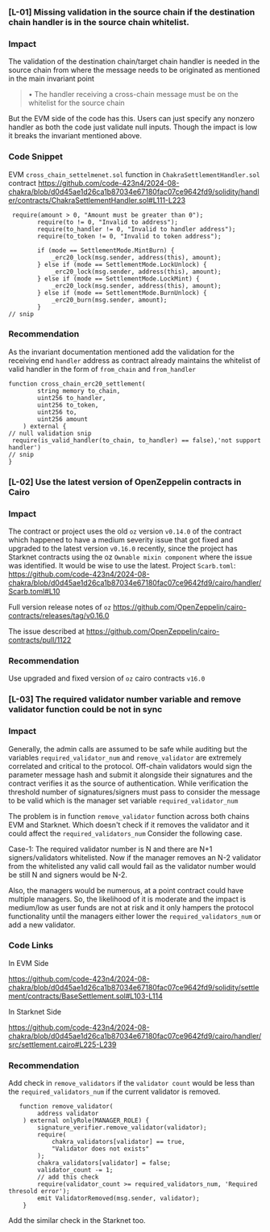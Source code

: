 ### [L-01] Missing validation in the source chain if the destination chain handler is in the source chain whitelist. 

### Impact
The validation of the destination chain/target chain handler is needed in the source chain from where the message needs to be originated as mentioned in the main invariant point 
> • The handler receiving a cross-chain message must be on the whitelist for the source chain

But the EVM side of the code has this. Users can just specify any nonzero handler as both the code just validate null inputs. Though the impact is low it breaks the invariant mentioned above.

### Code Snippet
EVM `cross_chain_settelmenet.sol` function in `ChakraSettlementHandler.sol` contract
https://github.com/code-423n4/2024-08-chakra/blob/d0d45ae1d26ca1b87034e67180fac07ce9642fd9/solidity/handler/contracts/ChakraSettlementHandler.sol#L111-L223
```
 require(amount > 0, "Amount must be greater than 0");
        require(to != 0, "Invalid to address");
        require(to_handler != 0, "Invalid to handler address");
        require(to_token != 0, "Invalid to token address");

        if (mode == SettlementMode.MintBurn) {
            _erc20_lock(msg.sender, address(this), amount);
        } else if (mode == SettlementMode.LockUnlock) {
            _erc20_lock(msg.sender, address(this), amount);
        } else if (mode == SettlementMode.LockMint) {
            _erc20_lock(msg.sender, address(this), amount);
        } else if (mode == SettlementMode.BurnUnlock) {
            _erc20_burn(msg.sender, amount);
        }
// snip
```

### Recommendation
As the invariant documentation mentioned add the validation for the receiving end `handler` address as contract already maintains the whitelist of valid handler in the form of `from_chain` and `from_handler`
```
function cross_chain_erc20_settlement(
        string memory to_chain,
        uint256 to_handler,
        uint256 to_token,
        uint256 to,
        uint256 amount
    ) external {
// null validation snip
 require(is_valid_handler(to_chain, to_handler) == false),'not support handler')
// snip
}
```

### [L-02] Use the latest version of OpenZeppelin contracts in Cairo

### Impact
The contract or project uses the old `oz` version `v0.14.0` of the contract which happened to have a medium severity issue that got fixed and upgraded to the latest version `v0.16.0` recently, since the project has Starknet contracts using the oz `Ownable mixin component` where the issue was identified. It would be wise to use the latest.
Project `Scarb.toml`: https://github.com/code-423n4/2024-08-chakra/blob/d0d45ae1d26ca1b87034e67180fac07ce9642fd9/cairo/handler/Scarb.toml#L10

Full version release notes of `oz` https://github.com/OpenZeppelin/cairo-contracts/releases/tag/v0.16.0

The issue described at https://github.com/OpenZeppelin/cairo-contracts/pull/1122

### Recommendation
Use upgraded and fixed version of `oz` cairo contracts `v16.0`

### [L-03] The required validator number variable and remove validator function could be not in sync

### Impact
Generally, the admin calls are assumed to be safe while auditing but the variables `required_validator_num` and `remove_validator` are extremely correlated and critical to the protocol. Off-chain validators would sign the parameter message hash and submit it alongside their signatures and the contract verifies it as the source of authentication. While verification the threshold number of signatures/signers must pass to consider the message to be valid which is the manager set variable `required_validator_num`

The problem is in function `remove_validator` function across both chains EVM and Starknet. Which doesn't check if it removes the validator and it could affect the `required_validators_num` Consider the following case.

Case-1: The required validator number is N and there are N+1 signers/validators whitelisted. Now if the manager removes an N-2 validator from the whitelisted any valid call would fail as the validator number would be still N and signers would be N-2. 

Also, the managers would be numerous, at a point contract could have multiple managers. So, the likelihood of it is moderate and the impact is medium/low as user funds are not at risk and it only hampers the protocol functionality until the managers either lower the `required_validators_num` or add a new validator.

### Code Links
In EVM Side

https://github.com/code-423n4/2024-08-chakra/blob/d0d45ae1d26ca1b87034e67180fac07ce9642fd9/solidity/settlement/contracts/BaseSettlement.sol#L103-L114

In Starknet Side

https://github.com/code-423n4/2024-08-chakra/blob/d0d45ae1d26ca1b87034e67180fac07ce9642fd9/cairo/handler/src/settlement.cairo#L225-L239 

### Recommendation
Add check in `remove_validators` if the `validator count` would be less than the `required_validators_num` if the current validator is removed.
```
   function remove_validator(
        address validator
    ) external onlyRole(MANAGER_ROLE) {
        signature_verifier.remove_validator(validator);
        require(
            chakra_validators[validator] == true,
            "Validator does not exists"
        );
        chakra_validators[validator] = false;
        validator_count -= 1;
        // add this check
        require(validator_count >= required_validators_num, 'Required thresold error');
        emit ValidatorRemoved(msg.sender, validator);
    }
```
Add the similar check in the Starknet too.